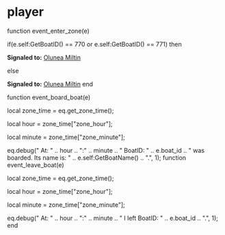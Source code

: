 # player





function event_enter_zone(e)

if(e.self:GetBoatID() == 770 or e.self:GetBoatID() == 771) then


**Signaled to:**  [Olunea Miltin](/npc/10016)

else


**Signaled to:**  [Olunea Miltin](/npc/10016)
end

function event_board_boat(e)

local zone_time = eq.get_zone_time();

local hour = zone_time["zone_hour"];

local minute = zone_time["zone_minute"];

eq.debug(" At: " .. hour .. ":" .. minute .. " BoatID: " .. e.boat_id .. " was boarded. Its name is: " .. e.self:GetBoatName() .. ".", 1);
function event_leave_boat(e)

local zone_time = eq.get_zone_time();

local hour = zone_time["zone_hour"];

local minute = zone_time["zone_minute"];

eq.debug(" At: " .. hour .. ":" .. minute .. " I left BoatID: " .. e.boat_id .. ".", 1);
end